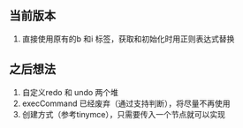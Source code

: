 ## 当前版本

1. 直接使用原有的b 和i 标签，获取和初始化时用正则表达式替换

## 之后想法

1. 自定义redo 和 undo 两个堆
2. execCommand 已经废弃（通过支持判断），将尽量不再使用
3. 创建方式（参考tinymce），只需要传入一个节点就可以实现